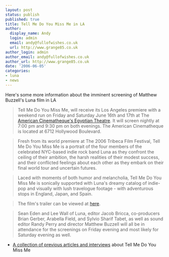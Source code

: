 ```yaml
---
layout: post
status: publish
published: true
title: Tell Me Do You Miss Me in LA
author:
  display_name: Andy
  login: admin
  email: andy@fullofwishes.co.uk
  url: http://www.grange85.co.uk
author_login: admin
author_email: andy@fullofwishes.co.uk
author_url: http://www.grange85.co.uk
date: '2006-06-05'
categories:
- luna
- news
---
```

Here's some more information about the imminent screening of Matthew Buzzell's
Luna film in LA

> Tell Me Do You Miss Me, will receive its Los Angeles premiere with a weekend
run on Friday and Saturday June 16th and 17th at The [American Cinematheque's
Egyptian Theatre](https://web.archive.org/web/20060605+/http://www.americancinematheque.com/indexegyptian.html). It
will screen nightly at 7:00 pm and 9:30 pm on both evenings. The American
Cinematheque is located at 6712 Hollywood Boulevard.

>

> Fresh from its world premiere at The 2006 Tribeca Film Festival, Tell Me Do
You Miss Me is a portrait of the four members of the celebrated NYC-based
indie rock band Luna as they confront the ceiling of their ambition, the harsh
realities of their modest success, and their conflicted feelings about each
other as they embark on their final world tour and uncertain futures.

>

> Laced with moments of both humor and melancholia, Tell Me Do You Miss Me is
sonically supported with Luna's dreamy catalog of indie-pop and visually with
lush travelogue footage - with adventurous stops in England, Japan, and Spain.

>

> The film's trailer can be viewed at
[here](https://web.archive.org/web/20060605+/http://www.grange85.co.uk/galaxie/index.php?article_id=142).

>

> Sean Eden and Lee Wall of Luna, editor Jacob Bricca, co-producers Brian
Gerber, Arabella Field, and Sylvio Sharif Tabet, as well as sound editor Randy
Perry and director Matthew Buzzell will all be in attendance for the
screenings on Friday evening and most likely for Saturday evening as well.

  * [A collection of previous articles and interviews](https://web.archive.org/web/20060605+/http://www.grange85.co.uk/galaxie/index.php?article_id=141) about Tell Me Do You Miss Me


